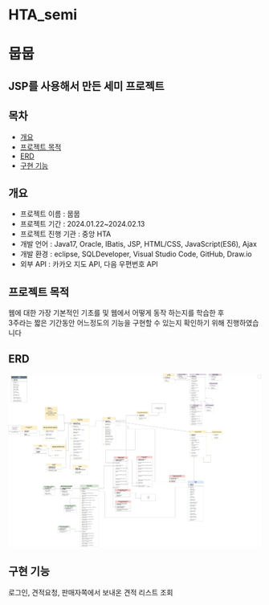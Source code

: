 # HTA_semi 

# 뭅뭅

## JSP를 사용해서 만든 세미 프로젝트

## 목차
* [개요](#개요)
* [프로젝트 목적](#프로젝트-목적)
* [ERD](#ERD)
* [구현 기능](#구현-기능)


## 개요
* 프로젝트 이름 : 뭅뭅
* 프로젝트 기간 : 2024.01.22~2024.02.13
* 프로젝트 진행 기관 : 중앙 HTA
* 개발 언어 : Java17, Oracle, IBatis, JSP, HTML/CSS, JavaScript(ES6), Ajax
* 개발 환경 : eclipse, SQLDeveloper, Visual Studio Code, GitHub, Draw.io
* 외부 API : 카카오 지도 API, 다음 우편번호 API

## 프로젝트 목적
웹에 대한 가장 기본적인 기초를 및 웹에서 어떻게 동작 하는지를 학습한 후<br> 3주라는 짧은 기간동안 어느정도의 기능을 구현할 수 있는지 확인하기 위해 진행하였습니다<br>

## ERD
![ERD](https://github.com/Useodam/HTA_semi/blob/7d265a630a5b0348c525ffe910eec8a57fa8657e/erd%20(1).jpg)


## 구현 기능
로그인, 견적요청, 판매자쪽에서 보내온 견적 리스트 조회
